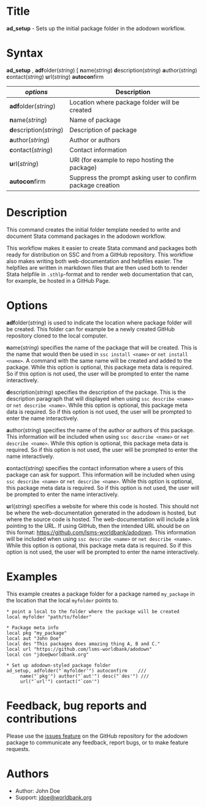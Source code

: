 # Title

__ad_setup__ - Sets up the initial package folder in the adodown workflow.

# Syntax

__ad_setup__ , **adf**older(_string_) [ **n**ame(_string_) **d**escription(_string_) **a**uthor(_string_) **c**ontact(_string_) **u**rl(_string_) **autocon**firm

| _options_ | Description |
|--------------------|-------------|
| **adf**older(_string_)    | Location where package folder will be created |
| **n**ame(_string_)        | Name of package |
| **d**escription(_string_) | Description of package |
| **a**uthor(_string_)      | Author or authors |
| **c**ontact(_string_)     | Contact information |
| **u**rl(_string_)         | URl (for example to repo hosting the package) |
| **autocon**firm           | Suppress the prompt asking user to confirm package creation  |


# Description

This command creates the initial folder template needed to write and document Stata command packages in the adodown workflow.

This workflow makes it easier to create Stata command and packages both ready for distribution on SSC and from a GitHub repository. This workflow also makes writing both web-documentation and helpfiles easier. The helpfiles are written in markdown files that are then used both to render Stata helpfile in `.sthlp`-format and to render web documentation that can, for example, be hosted in a GitHub Page.

# Options

**adf**older(_string_) is used to indicate the location where package folder will be created. This folder can for example be a newly created GitHub repository cloned to the local computer.

**n**ame(_string_) specifies the name of the package that will be created. This is the name that would then be used in `ssc install <name>` or `net install <name>`. A command with the same name will be created and added to the package. While this option is optional, this package meta data is required. So if this option is not used, the user will be prompted to enter the name interactively.

**d**escription(_string_) specifies the description of the package. This is the description paragraph that will displayed when using `ssc describe <name>` or `net describe <name>`. While this option is optional, this package meta data is required. So if this option is not used, the user will be prompted to enter the name interactively.

**a**uthor(_string_) specifies the name of the author or authors of this package. This information will be included when using `ssc describe <name>` or `net describe <name>`. While this option is optional, this package meta data is required. So if this option is not used, the user will be prompted to enter the name interactively.

**c**ontact(_string_) specifies the contact information where a users of this package can ask for support. This information will be included when using `ssc describe <name>` or `net describe <name>`. While this option is optional, this package meta data is required. So if this option is not used, the user will be prompted to enter the name interactively.

**u**rl(_string_) specifies a website for where this code is hosted. This should not be where the web-documentation generated in the adodown is hosted, but where the source code is hosted. The web-documentation will include a link pointing to the URL. If using GitHub, then the intended URL should be on this format: https://github.com/lsms-worldbank/adodown. This information will be included when using `ssc describe <name>` or `net describe <name>`. While this option is optional, this package meta data is required. So if this option is not used, the user will be prompted to enter the name interactively.

# Examples

This example creates a package folder for a package named `my_package` in the location that the local `myfolder` points to.

```
* point a local to the folder where the package will be created
local myfolder "path/to/folder"

* Package meta info
local pkg "my_package"
local aut "John Doe"
local des "This packages does amazing thing A, B and C."
local url "https://github.com/lsms-worldbank/adodown"
local con "jdoe@worldbank.org"

* Set up adodown-styled package folder
ad_setup, adfolder("`myfolder'") autoconfirm    ///
     name("`pkg'") author("`aut'") desc("`des'") ///
     url("`url'") contact("`con'")
```

# Feedback, bug reports and contributions

Please use the [issues feature](https://github.com/lsms-worldbank/adodown/issues) on the GitHub repository for the adodown package to communicate any feedback, report bugs, or to make feature requests.

# Authors

* Author: John Doe
* Support: jdoe@worldbank.org
